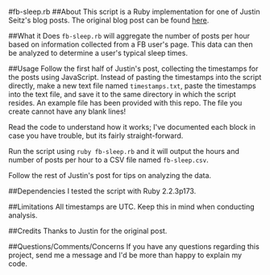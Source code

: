 #fb-sleep.rb
##About
This script is a Ruby implementation for one of Justin Seitz's blog posts.
The original blog post can be found [here](http://www.automatingosint.com/blog/2016/03/osint-facebook-when-people-sleep/).

##What it Does
`fb-sleep.rb` will aggregate the number of posts per hour based on information collected from a FB user's page. This data can then be analyzed to determine a user's typical sleep times.

##Usage
Follow the first half of Justin's post, collecting the timestamps for the posts using JavaScript. Instead of pasting the timestamps into the script directly, make a new text file named `timestamps.txt`, paste the timestamps into the text file, and save it to the same directory in which the script resides. An example file has been provided with this repo. The file you create cannot have any blank lines!

Read the code to understand how it works; I've documented each block in case you have trouble, but its fairly straight-forward.

Run the script using `ruby fb-sleep.rb` and it will output the hours and number of posts per hour to a CSV file named `fb-sleep.csv`.

Follow the rest of Justin's post for tips on analyzing the data.

##Dependencies
I tested the script with Ruby 2.2.3p173.

##Limitations
All timestamps are UTC. Keep this in mind when conducting analysis.

##Credits
Thanks to Justin for the original post.

##Questions/Comments/Concerns
If you have any questions regarding this project, send me a message and I'd be more than happy to explain my code.

